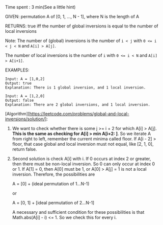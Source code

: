 Time spent : 3 min(See a little hint)

GIVEN: permutation A of [0, 1, …, N - 1], where N is the length of A

RETURNS: true iff the number of global inversions is equal to the number of local inversions

Note: The number of (global) inversions is the number of `i < j` with `0 <= i < j < N` and `A[i] > A[j]`.

The number of local inversions is the number of `i` with `0 <= i < N` and `A[i] > A[i+1]`.

EXAMPLES:

```
Input: A = [1,0,2]
Output: true
Explanation: There is 1 global inversion, and 1 local inversion.

```

```
Input: A = [1,2,0]
Output: false
Explanation: There are 2 global inversions, and 1 local inversion.
```



[Algorithm][https://leetcode.com/problems/global-and-local-inversions/solution/]:

1. We want to check whether there is some j >= i + 2 for which A[i] > A[j]. **This is the same as checking for A[i] > min A[i+2: ]**. So we iterate A from right to left, remember the current minima called floor. If A[i - 2] > floor, that case global and local inversion must not equal, like [2, 1, 0], return false. 

2. Second solution is check A[i] with i. If 0 occurs at index 2 or greater, then there must be non-local inversion. So 0 can only occur at index 0 or 1. If A[1] = 0, then A[0] must be 1, or A[0] > A[j] = 1 is not a local inversion. Therefore, the possibilities are 

   A = [0] + (ideal permutation of 1…N-1)

   or

   A = [0, 1] + [ideal permutation of 2…N-1]

   A necessary and sufficient condition for these possibilities is that Math.abs(A[i] - i) <= 1. So we check this for every i.

